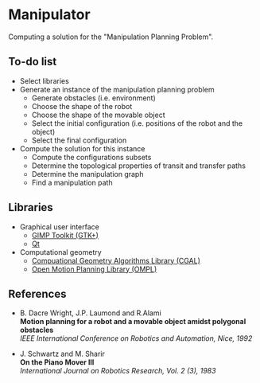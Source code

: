 Manipulator
===========

Computing a solution for the "Manipulation Planning Problem".


To-do list
----------
* Select libraries
* Generate an instance of the manipulation planning problem
  * Generate obstacles (i.e. environment)
  * Choose the shape of the robot
  * Choose the shape of the movable object
  * Select the initial configuration (i.e. positions of the robot and the object)
  * Select the final configuration
* Compute the solution for this instance
  * Compute the configurations subsets
  * Determine the topological properties of transit and transfer paths
  * Determine the manipulation graph
  * Find a manipulation path


Libraries
----------

* Graphical user interface
  * [GIMP Toolkit (GTK+)](http://www.gtk.org)
  * [Qt](http://qt-project.org)
* Computational geometry
  * [Compuational Geometry Algorithms Library (CGAL)](http://www.cgal.org)
  * [Open Motion Planning Library (OMPL)](http://ompl.kavrakilab.org)


References
----------

* B. Dacre Wright, J.P. Laumond and R.Alami<br>
  **Motion planning for a robot and a movable object amidst polygonal obstacles**<br>
  *IEEE International Conference on Robotics and Automation, Nice, 1992*

* J. Schwartz and M. Sharir<br>
  **On the Piano Mover III**<br>
  *International Journal on Robotics Research, Vol. 2 (3), 1983*
